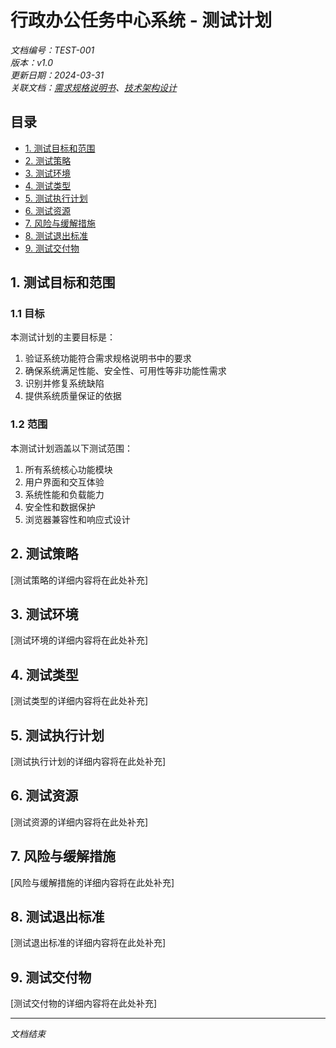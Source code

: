 # 行政办公任务中心系统 - 测试计划

*文档编号：TEST-001*  
*版本：v1.0*  
*更新日期：2024-03-31*  
*关联文档：[需求规格说明书](../requirements/REQUIREMENTS_SPECIFICATION.md)、[技术架构设计](../design/TECHNICAL_ARCHITECTURE.md)*

## 目录

- [1. 测试目标和范围](#1-测试目标和范围)
- [2. 测试策略](#2-测试策略)
- [3. 测试环境](#3-测试环境)
- [4. 测试类型](#4-测试类型)
- [5. 测试执行计划](#5-测试执行计划)
- [6. 测试资源](#6-测试资源)
- [7. 风险与缓解措施](#7-风险与缓解措施)
- [8. 测试退出标准](#8-测试退出标准)
- [9. 测试交付物](#9-测试交付物)

## 1. 测试目标和范围

### 1.1 目标

本测试计划的主要目标是：

1. 验证系统功能符合需求规格说明书中的要求
2. 确保系统满足性能、安全性、可用性等非功能性需求
3. 识别并修复系统缺陷
4. 提供系统质量保证的依据

### 1.2 范围

本测试计划涵盖以下测试范围：

1. 所有系统核心功能模块
2. 用户界面和交互体验
3. 系统性能和负载能力
4. 安全性和数据保护
5. 浏览器兼容性和响应式设计

## 2. 测试策略

[测试策略的详细内容将在此处补充]

## 3. 测试环境

[测试环境的详细内容将在此处补充]

## 4. 测试类型

[测试类型的详细内容将在此处补充]

## 5. 测试执行计划

[测试执行计划的详细内容将在此处补充]

## 6. 测试资源

[测试资源的详细内容将在此处补充]

## 7. 风险与缓解措施

[风险与缓解措施的详细内容将在此处补充]

## 8. 测试退出标准

[测试退出标准的详细内容将在此处补充]

## 9. 测试交付物

[测试交付物的详细内容将在此处补充]

---

*文档结束* 